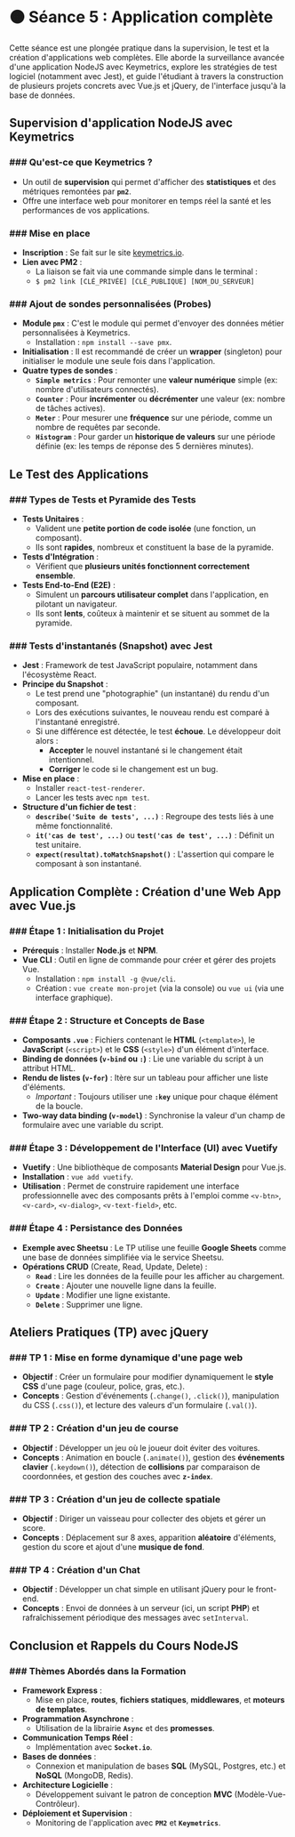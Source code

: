 # 🟠 Séance 5 : Application complète

Cette séance est une plongée pratique dans la supervision, le test et la création d'applications web complètes. Elle aborde la surveillance avancée d'une application NodeJS avec Keymetrics, explore les stratégies de test logiciel (notamment avec Jest), et guide l'étudiant à travers la construction de plusieurs projets concrets avec Vue.js et jQuery, de l'interface jusqu'à la base de données.

## Supervision d'application NodeJS avec Keymetrics

### ### Qu'est-ce que Keymetrics ?
- Un outil de **supervision** qui permet d'afficher des **statistiques** et des métriques remontées par **`pm2`**.
- Offre une interface web pour monitorer en temps réel la santé et les performances de vos applications.

### ### Mise en place
- **Inscription** : Se fait sur le site [keymetrics.io](https://keymetrics.io/).
- **Lien avec PM2** :
    - La liaison se fait via une commande simple dans le terminal :
    - `$ pm2 link [CLÉ_PRIVÉE] [CLÉ_PUBLIQUE] [NOM_DU_SERVEUR]`

### ### Ajout de sondes personnalisées (Probes)
- **Module `pmx`** : C'est le module qui permet d'envoyer des données métier personnalisées à Keymetrics.
    - Installation : `npm install --save pmx`.
- **Initialisation** : Il est recommandé de créer un **wrapper** (singleton) pour initialiser le module une seule fois dans l'application.
- **Quatre types de sondes** :
    - **`Simple metrics`** : Pour remonter une **valeur numérique** simple (ex: nombre d'utilisateurs connectés).
    - **`Counter`** : Pour **incrémenter** ou **décrémenter** une valeur (ex: nombre de tâches actives).
    - **`Meter`** : Pour mesurer une **fréquence** sur une période, comme un nombre de requêtes par seconde.
    - **`Histogram`** : Pour garder un **historique de valeurs** sur une période définie (ex: les temps de réponse des 5 dernières minutes).

## Le Test des Applications

### ### Types de Tests et Pyramide des Tests
- **Tests Unitaires** :
    - Valident une **petite portion de code isolée** (une fonction, un composant).
    - Ils sont **rapides**, nombreux et constituent la base de la pyramide.
- **Tests d'Intégration** :
    - Vérifient que **plusieurs unités fonctionnent correctement ensemble**.
- **Tests End-to-End (E2E)** :
    - Simulent un **parcours utilisateur complet** dans l'application, en pilotant un navigateur.
    - Ils sont **lents**, coûteux à maintenir et se situent au sommet de la pyramide.

### ### Tests d'instantanés (Snapshot) avec Jest
- **Jest** : Framework de test JavaScript populaire, notamment dans l'écosystème React.
- **Principe du Snapshot** :
    - Le test prend une "photographie" (un instantané) du rendu d'un composant.
    - Lors des exécutions suivantes, le nouveau rendu est comparé à l'instantané enregistré.
    - Si une différence est détectée, le test **échoue**. Le développeur doit alors :
        - **Accepter** le nouvel instantané si le changement était intentionnel.
        - **Corriger** le code si le changement est un bug.
- **Mise en place** :
    - Installer `react-test-renderer`.
    - Lancer les tests avec `npm test`.
- **Structure d'un fichier de test** :
    - **`describe('Suite de tests', ...)`** : Regroupe des tests liés à une même fonctionnalité.
    - **`it('cas de test', ...)`** ou **`test('cas de test', ...)`** : Définit un test unitaire.
    - **`expect(resultat).toMatchSnapshot()`** : L'assertion qui compare le composant à son instantané.

## Application Complète : Création d'une Web App avec Vue.js

### ### Étape 1 : Initialisation du Projet
- **Prérequis** : Installer **Node.js** et **NPM**.
- **Vue CLI** : Outil en ligne de commande pour créer et gérer des projets Vue.
    - Installation : `npm install -g @vue/cli`.
    - Création : `vue create mon-projet` (via la console) ou `vue ui` (via une interface graphique).

### ### Étape 2 : Structure et Concepts de Base
- **Composants `.vue`** : Fichiers contenant le **HTML** (`<template>`), le **JavaScript** (`<script>`) et le **CSS** (`<style>`) d'un élément d'interface.
- **Binding de données (`v-bind` ou `:`)** : Lie une variable du script à un attribut HTML.
- **Rendu de listes (`v-for`)** : Itère sur un tableau pour afficher une liste d'éléments.
    - *Important* : Toujours utiliser une **`:key`** unique pour chaque élément de la boucle.
- **Two-way data binding (`v-model`)** : Synchronise la valeur d'un champ de formulaire avec une variable du script.

### ### Étape 3 : Développement de l'Interface (UI) avec Vuetify
- **Vuetify** : Une bibliothèque de composants **Material Design** pour Vue.js.
- **Installation** : `vue add vuetify`.
- **Utilisation** : Permet de construire rapidement une interface professionnelle avec des composants prêts à l'emploi comme `<v-btn>`, `<v-card>`, `<v-dialog>`, `<v-text-field>`, etc.

### ### Étape 4 : Persistance des Données
- **Exemple avec Sheetsu** : Le TP utilise une feuille **Google Sheets** comme une base de données simplifiée via le service Sheetsu.
- **Opérations CRUD** (Create, Read, Update, Delete) :
    - **`Read`** : Lire les données de la feuille pour les afficher au chargement.
    - **`Create`** : Ajouter une nouvelle ligne dans la feuille.
    - **`Update`** : Modifier une ligne existante.
    - **`Delete`** : Supprimer une ligne.

## Ateliers Pratiques (TP) avec jQuery

### ### TP 1 : Mise en forme dynamique d'une page web
- **Objectif** : Créer un formulaire pour modifier dynamiquement le **style CSS** d'une page (couleur, police, gras, etc.).
- **Concepts** : Gestion d'événements (`.change()`, `.click()`), manipulation du CSS (`.css()`), et lecture des valeurs d'un formulaire (`.val()`).

### ### TP 2 : Création d'un jeu de course
- **Objectif** : Développer un jeu où le joueur doit éviter des voitures.
- **Concepts** : Animation en boucle (`.animate()`), gestion des **événements clavier** (`.keydown()`), détection de **collisions** par comparaison de coordonnées, et gestion des couches avec **`z-index`**.

### ### TP 3 : Création d'un jeu de collecte spatiale
- **Objectif** : Diriger un vaisseau pour collecter des objets et gérer un score.
- **Concepts** : Déplacement sur 8 axes, apparition **aléatoire** d'éléments, gestion du score et ajout d'une **musique de fond**.

### ### TP 4 : Création d'un Chat
- **Objectif** : Développer un chat simple en utilisant jQuery pour le front-end.
- **Concepts** : Envoi de données à un serveur (ici, un script **PHP**) et rafraîchissement périodique des messages avec `setInterval`.

## Conclusion et Rappels du Cours NodeJS

### ### Thèmes Abordés dans la Formation
- **Framework Express** :
    - Mise en place, **routes**, **fichiers statiques**, **middlewares**, et **moteurs de templates**.
- **Programmation Asynchrone** :
    - Utilisation de la librairie **`Async`** et des **promesses**.
- **Communication Temps Réel** :
    - Implémentation avec **`Socket.io`**.
- **Bases de données** :
    - Connexion et manipulation de bases **SQL** (MySQL, Postgres, etc.) et **NoSQL** (MongoDB, Redis).
- **Architecture Logicielle** :
    - Développement suivant le patron de conception **MVC** (Modèle-Vue-Contrôleur).
- **Déploiement et Supervision** :
    - Monitoring de l'application avec **`PM2`** et **`Keymetrics`**.